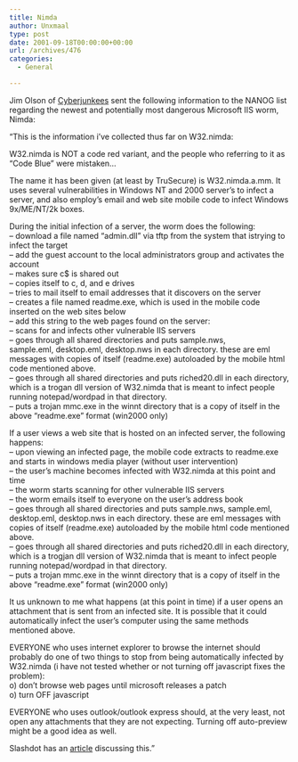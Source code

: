 ```yaml
---
title: Nimda
author: Unxmaal
type: post
date: 2001-09-18T00:00:00+00:00
url: /archives/476
categories:
  - General

---
```

Jim Olson of [Cyberjunkees][1] sent the following information to the NANOG list regarding the newest and potentially most dangerous Microsoft IIS worm, Nimda:

&#8220;This is the information i&#8217;ve collected thus far on W32.nimda:

W32.nimda is NOT a code red variant, and the people who referring to it as &#8220;Code Blue&#8221; were mistaken&#8230;

The name it has been given (at least by TruSecure) is W32.nimda.a.mm. It uses several vulnerabilities in Windows NT and 2000 server&#8217;s to infect a server, and also employ&#8217;s email and web site mobile code to infect Windows 9x/ME/NT/2k boxes.

During the initial infection of a server, the worm does the following:  
&#8211; download a file named &#8220;admin.dll&#8221; via tftp from the system that istrying to infect the target  
&#8211; add the guest account to the local administrators group and activates the account  
&#8211; makes sure c$ is shared out  
&#8211; copies itself to c, d, and e drives  
&#8211; tries to mail itself to email addresses that it discovers on the server  
&#8211; creates a file named readme.exe, which is used in the mobile code inserted on the web sites below  
&#8211; add this string to the web pages found on the server:  
&#8211; scans for and infects other vulnerable IIS servers  
&#8211; goes through all shared directories and puts sample.nws,  
sample.eml, desktop.eml, desktop.nws in each directory. these are eml messages with copies of itself (readme.exe) autoloaded by the mobile html code mentioned above.  
&#8211; goes through all shared directories and puts riched20.dll in each directory, which is a trogan dll version of W32.nimda that is meant to infect people running notepad/wordpad in that directory.  
&#8211; puts a trojan mmc.exe in the winnt directory that is a copy of itself in the above &#8220;readme.exe&#8221; format (win2000 only)

If a user views a web site that is hosted on an infected server, the following happens:  
&#8211; upon viewing an infected page, the mobile code extracts to readme.exe and starts in windows media player (without user intervention)  
&#8211; the user&#8217;s machine becomes infected with W32.nimda at this point and time  
&#8211; the worm starts scanning for other vulnerable IIS servers  
&#8211; the worm emails itself to everyone on the user&#8217;s address book  
&#8211; goes through all shared directories and puts sample.nws, sample.eml, desktop.eml, desktop.nws in each directory. these are eml messages with copies of itself (readme.exe) autoloaded by the mobile html code mentioned above.  
&#8211; goes through all shared directories and puts riched20.dll in each directory, which is a trogjan dll version of W32.nimda that is meant to infect people running notepad/wordpad in that directory.  
&#8211; puts a trojan mmc.exe in the winnt directory that is a copy of itself in the above &#8220;readme.exe&#8221; format (win2000 only)

It us unknown to me what happens (at this point in time) if a user opens an attachment that is sent from an infected site. It is possible that it could automatically infect the user&#8217;s computer using the same methods mentioned above.

EVERYONE who uses internet explorer to browse the internet should probably do one of two things to stop from being automatically infected by W32.nimda (i have not tested whether or not turning off javascript fixes the problem):  
o) don&#8217;t browse web pages until microsoft releases a patch  
o) turn OFF javascript

EVERYONE who uses outlook/outlook express should, at the very least, not open any attachments that they are not expecting. Turning off auto-preview might be a good idea as well.

Slashdot has an [article][2] discussing this.&#8221;

 [1]: http://cyberjunkees.com
 [2]: http://slashdot.org/articles/01/09/18/151203.shtml